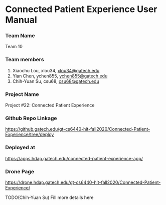 # Connected Patient Experience User Manual

### Team Name

Team 10

### Team members

1. Xiaochu Lou, xlou34, xlou34@gatech.edu
2. Yian Chen, ychen855, ychen855@gatech.edu
3. Chih-Yuan Su, csu68, csu68@gatech.edu

### Project Name

Project #22: Connected Patient Experience

### Github Repo Linkage

https://github.gatech.edu/gt-cs6440-hit-fall2020/Connected-Patient-Experience/tree/deploy

### Deployed at

https://apps.hdap.gatech.edu/connected-patient-experience-app/

### Drone Page
https://drone.hdap.gatech.edu/gt-cs6440-hit-fall2020/Connected-Patient-Experience/

TODO(Chih-Yuan Su) Fill more details here

